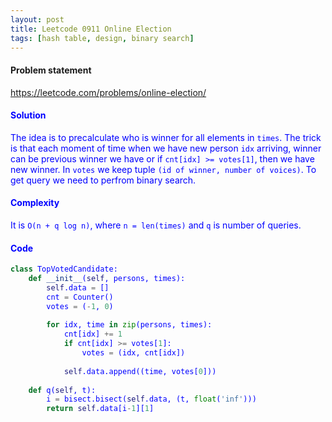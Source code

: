 ```yaml
---
layout: post
title: Leetcode 0911 Online Election
tags: [hash table, design, binary search]
---
```


#### Problem statement

<a href="https://leetcode.com/problems/online-election/"> <font color = blue>https://leetcode.com/problems/online-election/
	

#### Solution
The idea is to precalculate who is winner for all elements in `times`. The trick is that each moment of time when we have new person `idx` arriving, winner can be previous winner we have or if `cnt[idx] >= votes[1]`, then we have new winner. In `votes` we keep tuple `(id of winner, number of voices)`. To get query we need to perfrom binary search.

#### Complexity
It is `O(n + q log n)`, where `n = len(times)` and `q` is number of queries.

#### Code
```python
class TopVotedCandidate:
    def __init__(self, persons, times):
        self.data = []
        cnt = Counter()
        votes = (-1, 0)
        
        for idx, time in zip(persons, times):
            cnt[idx] += 1
            if cnt[idx] >= votes[1]:
                votes = (idx, cnt[idx])
                
            self.data.append((time, votes[0]))
            
    def q(self, t):
        i = bisect.bisect(self.data, (t, float('inf')))
        return self.data[i-1][1]
```